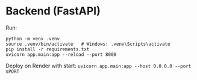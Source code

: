 # Backend (FastAPI)
Run:
```
python -m venv .venv
source .venv/bin/activate   # Windows: .venv\Scripts\activate
pip install -r requirements.txt
uvicorn app.main:app --reload --port 8000
```
Deploy on Render with start: `uvicorn app.main:app --host 0.0.0.0 --port $PORT`
